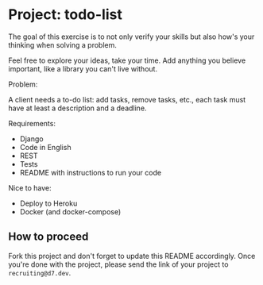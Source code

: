 # Project: todo-list

The goal of this exercise is to not only verify your skills but also how's your thinking when solving a problem.

Feel free to explore your ideas, take your time. Add anything you believe important, like a library you can't live without.

Problem:

A client needs a to-do list: add tasks, remove tasks, etc., each task must have at least a description and a deadline.

Requirements:

- Django
- Code in English
- REST
- Tests
- README with instructions to run your code

Nice to have:

- Deploy to Heroku
- Docker (and docker-compose)

## How to proceed
Fork this project and don't forget to update this README accordingly. Once you're done with the project, please send the link of your project to `recruiting@d7.dev`.
